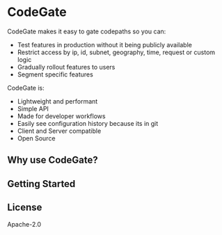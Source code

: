 # CodeGate

CodeGate makes it easy to gate codepaths so you can:
* Test features in production without it being publicly available 
* Restrict access by ip, id, subnet, geography, time, request or custom logic
* Gradually rollout features to users
* Segment specific features

CodeGate is:
* Lightweight and performant
* Simple API
* Made for developer workflows
* Easily see configuration history because its in git
* Client and Server compatible
* Open Source

## Why use CodeGate?

## Getting Started

## License
Apache-2.0
